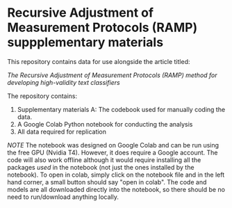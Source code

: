 # Recursive Adjustment of Measurement Protocols (RAMP) suppplementary materials

This repository contains data for use alongside the article titled:

*The Recursive Adjustment of Measurement Protocols (RAMP) method for developing high-validity text classifiers*

The repository contains:

1. Supplementary materials A: The codebook used for manually coding the data.
2. A Google Colab Python notebook for conducting the analysis
3. All data required for replication

*NOTE* The notebook was designed on Google Colab and can be run using the free GPU (Nvidia T4). However, it does require a Google account. The code will also work offline although it would require installing all the packages *used* in the notebook (not just the ones installed by the notebook). To open in colab, simply click on the notebook file and in the left hand corner, a small button should say "open in colab". The code and models are all downloaded directly into the notebook, so there should be no need to run/download anything locally. 

